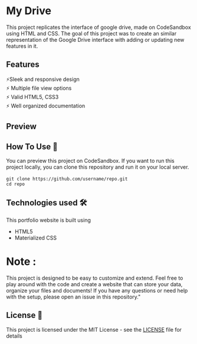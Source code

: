 # My Drive
This project replicates the interface of google drive, made on CodeSandbox using HTML and CSS. The goal of this project was to create an similar representation of the Google Drive interface with adding or updating new features in it.

## Features

⚡️Sleek and responsive design                                
⚡️ Multiple file view options\
⚡️ Valid HTML5, CSS3                                                                               
⚡️ Well organized documentation

## Preview

## How To Use 🔧

You can preview this project on CodeSandbox. 
If you want to run this project locally, you can clone this repository and run it on your local server.<br><br>
     `git clone https://github.com/username/repo.git`<br>
     `cd repo`


## Technologies used 🛠️
This portfolio website is built using
- HTML5
- Materialized CSS

 # Note : 
  This project is designed to be easy to customize and extend. Feel free to play around with the code and create a website that can store your data, organize your files and documents! If you have any questions or need help with the setup, please open an issue in this repository."

## License 📄

This project is licensed under the MIT License - see the [LICENSE](LICENSE) file for details
